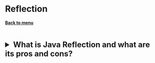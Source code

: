 <h1>Reflection</h1> 
<h4> 

[Back to menu](../Menu.md)

</h4>

[//]: # (What is Java Reflection and what are its pros and cons?)
<br>
<details>
    <summary style="font-size: 25px;">
        <b>
            What is Java Reflection and what are its pros and cons?
        </b>
    </summary>
<br>

Reflection in Java is a powerful feature that allows you to
inspect, modify, and manipulate classes, methods, fields,
and other components of a Java application at runtime.

Pros of Reflection:

1. Runtime Type Identification: Java Reflection enables a program
   to inspect objects at runtime and determine their
   class, fields, methods, and other properties.
   This could be useful in scenarios like
   serialization/deserialization, cloning, etc.

2. Dynamic Operation: It allows for dynamic invocation of methods,
   instantiation of objects, and setting/getting field values, etc.

3. Extensibility Features: Reflection is useful in designing extensible
   applications or development tools, where the
   user or developer can add functionality without modifying the core system.
   Frameworks like Spring and Hibernate use
   reflection extensively for things like dependency injection,
   creating proxies, and map objects to database records.

Cons of Reflection:

1. Performance Overhead: Reflection involves types being resolved dynamically,
   so it can be slower than invoking methods or accessing fields directly.

2. Security Restrictions: Reflection requires runtime permissions
   which might not be available in a security-conscious
   or sandbox environment.

3. Complexity: Using reflection involves writing more complex code,
   which can be harder to understand and maintain.
   It can also introduce new bugs and challenges,
   like dealing with checked exceptions.

4. Breaking Encapsulation: By allowing code to perform operations
   that are normally not allowed, such as accessing private fields,
   reflection can break encapsulation
   and potentially violate some OOP principles.

</details>
<br>